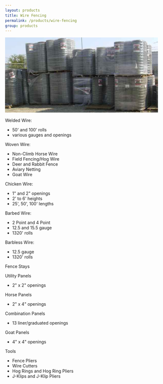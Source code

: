 ```yaml
---
layout: products
title: Wire Fencing
permalink: /products/wire-fencing
group: products
---
```


<p><a href='/images/wirefencing.jpg' rel='lightbox'>
    <img src='/images/wirefencing.jpg' alt='Wire Fencing'
            class='h200' /></a>
</p>

<p>Welded Wire:</p>
<ul class='products'>
    <li>50' and 100' rolls</li>
    <li>various gauges and openings</li>
</ul>

<p>Woven Wire:</p>
<ul class='products'>
    <li>Non-Climb Horse Wire</li>
    <li>Field Fencing/Hog Wire</li>
    <li>Deer and Rabbit Fence</li>
    <li>Aviary Netting</li>
    <li>Goat Wire</li>
</ul>

<p>Chicken Wire:</p>
<ul class='products'>
    <li>1" and 2" openings</li>
    <li>2' to 6' heights</li>
    <li>25', 50', 100' lengths</li>
</ul>

<p>Barbed Wire:</p>
<ul class='products'>
    <li>2 Point and 4 Point</li>
    <li>12.5 and 15.5 gauge</li>
    <li>1320' rolls</li>
</ul>

<p>Barbless Wire:</p>
<ul class='products'>
    <li>12.5 gauge</li>
    <li>1320' rolls</li>
</ul>

<p>Fence Stays</p>

<p>Utility Panels</p>
<ul class='products'>
    <li>2" x 2" openings</li>
</ul>

<p>Horse Panels</p>
<ul class='products'>
    <li>2" x 4" openings</li>
</ul>

<p>Combination Panels</p>
<ul class='products'>
    <li>13 liner/graduated openings</li>
</ul>

<p>Goat Panels</p>
<ul class='products'>
    <li>4" x 4" openings</li>
</ul>

<p>Tools</p>
<ul class='products'>
    <li>Fence Pliers</li>
    <li>Wire Cutters</li>
    <li>Hog Rings and Hog Ring Pliers</li>
    <li>J-Klips and J-Klip Pliers</li>
</ul>
